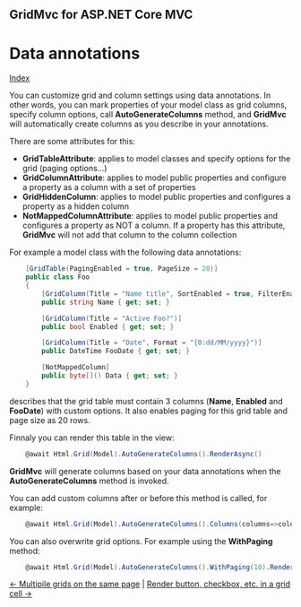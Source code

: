 ## GridMvc for ASP.NET Core MVC

# Data annotations

[Index](Documentation.md)

You can customize grid and column settings using data annotations. In other words, you can mark properties of your model class as grid columns, specify column options, call **AutoGenerateColumns** method, and **GridMvc** will automatically create columns as you describe in your annotations.

There are some attributes for this:

* **GridTableAttribute**: applies to model classes and specify options for the grid (paging options...)
* **GridColumnAttribute**: applies to model public properties and configure a property as a column with a set of properties
* **GridHiddenColumn**: applies to model public properties and configures a property as a hidden column
* **NotMappedColumnAttribute**: applies to model public properties and configures a property as NOT a column. If a property has this attribute, **GridMvc** will not add that column to the column collection

For example a model class with the following data annotations:
 
```c#
    [GridTable(PagingEnabled = true, PageSize = 20)]
    public class Foo
    {
        [GridColumn(Title = "Name title", SortEnabled = true, FilterEnabled = true)]
        public string Name { get; set; }

        [GridColumn(Title = "Active Foo?")]
        public bool Enabled { get; set; }

        [GridColumn(Title = "Date", Format = "{0:dd/MM/yyyy}")]
        public DateTime FooDate { get; set; }

        [NotMappedColumn]
        public byte[]() Data { get; set; }
    }
```
describes that the grid table must contain 3 columns (**Name**, **Enabled** and **FooDate**) with custom options. It also enables paging for this grid table and page size as 20 rows.

Finnaly you can render this table in the view:

```c#
    @await Html.Grid(Model).AutoGenerateColumns().RenderAsync()
```

**GridMvc** will generate columns based on your data annotations when the **AutoGenerateColumns** method is invoked. 

You can add custom columns after or before this method is called, for example:

```c#
    @await Html.Grid(Model).AutoGenerateColumns().Columns(columns=>columns.Add(foo=>foo.Child.Price)).RenderAsync()
```

You can also overwrite grid options. For example using the **WithPaging** method:

```c#
    @await Html.Grid(Model).AutoGenerateColumns().WithPaging(10).RenderAsync()
```


[<- Multipile grids on the same page](Multipile_grids_on_the_same_page.md) | [Render button, checkbox, etc. in a grid cell ->](Render_button_checkbox_etc_in_a_grid_cell.md)